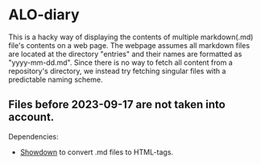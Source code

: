 # ALO-diary
This is a hacky way of displaying the contents of multiple markdown(.md) file's contents on a web page. The webpage assumes all markdown files are located at the directory "entries" and their names are formatted as "yyyy-mm-dd.md". Since there is no way to fetch all content from a repository's directory, we instead try fetching singular files with a predictable naming scheme.

Files before 2023-09-17 are not taken into account.
---
Dependencies:
- [Showdown](https://github.com/showdownjs/showdown) to convert .md files to HTML-tags.
